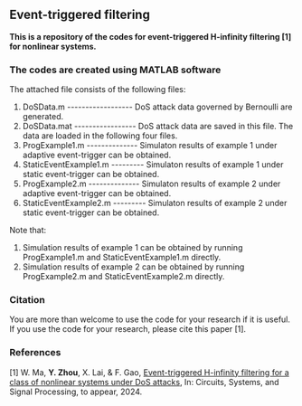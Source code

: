 ## Event-triggered filtering
**This is a repository of the codes for event-triggered H-infinity filtering [1] for nonlinear systems.**

### The codes are created using MATLAB software
The attached file consists of the following files:
 1. DoSData.m   ------------------  DoS attack data governed by Bernoulli are generated.
 2. DoSData.mat  -----------------  DoS attack data are saved in this file. The data are loaded in the following four files.
 3. ProgExample1.m  --------------  Simulaton results of example 1 under adaptive event-trigger can be obtained.
 4. StaticEventExample1.m --------- Simulaton results of example 1 under static event-trigger can be obtained.
 5. ProgExample2.m   --------------   Simulaton results of example 2 under adaptive event-trigger can be obtained.
 6. StaticEventExample2.m --------- Simulaton results of example 2 under static event-trigger can be obtained.
 
Note that: 
1) Simulation results of example 1 can be obtained by running ProgExample1.m and StaticEventExample1.m directly.
2) Simulation results of example 2 can be obtained by running ProgExample2.m and StaticEventExample2.m directly.

### Citation
You are more than welcome to use the code for your research if it is useful. If you use the code for your research, please cite this paper [1]. 

### References
[1] W. Ma, **Y. Zhou**, X. Lai, & F. Gao, [Event-triggered H-infinity filtering for a class of nonlinear systems under DoS attacks](https://doi.org/10.1007/s00034-024-02775-2), In: Circuits, Systems, and Signal Processing, to appear, 2024.

